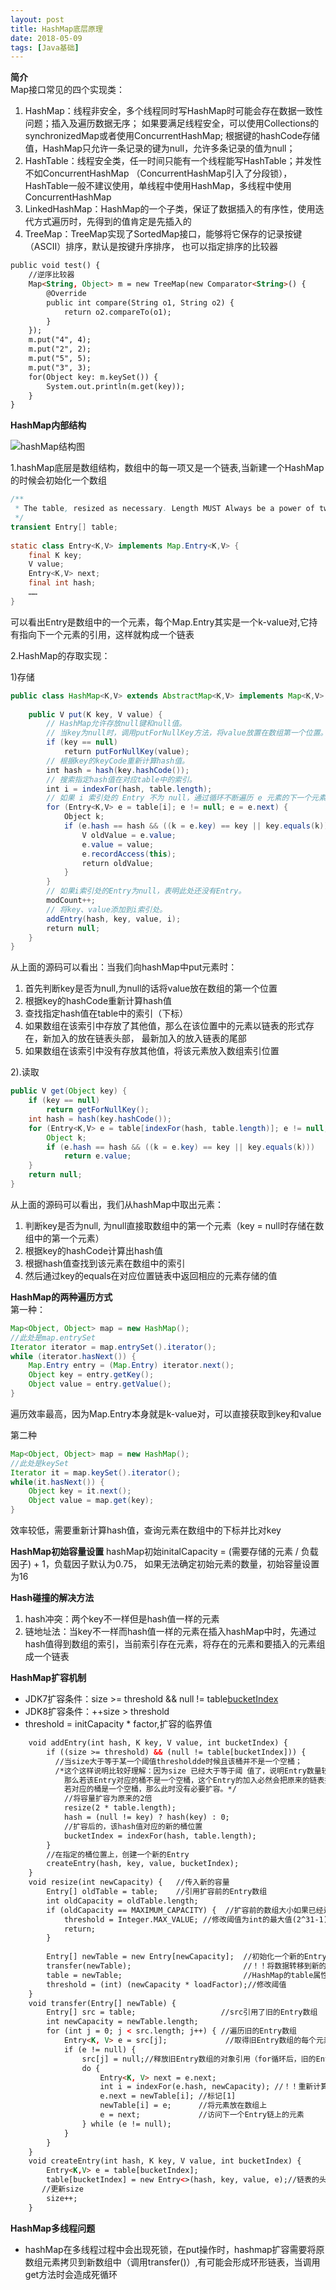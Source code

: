 ```yaml
---
layout: post
title: HashMap底层原理
date: 2018-05-09
tags: [Java基础]
---
```


**简介**<br/>
Map接口常见的四个实现类：<br/>
1. HashMap：线程非安全，多个线程同时写HashMap时可能会存在数据一致性问题；插入及遍历数据无序；
如果要满足线程安全，可以使用Collections的synchronizedMap或者使用ConcurrentHashMap;
根据键的hashCode存储值，HashMap只允许一条记录的键为null，允许多条记录的值为null；
2. HashTable：线程安全类，任一时间只能有一个线程能写HashTable；并发性不如ConcurrentHashMap
（ConcurrentHashMap引入了分段锁），HashTable一般不建议使用，单线程中使用HashMap，多线程中使用ConcurrentHashMap
3. LinkedHashMap：HashMap的一个子类，保证了数据插入的有序性，使用迭代方式遍历时，先得到的值肯定是先插入的
4. TreeMap：TreeMap实现了SortedMap接口，能够将它保存的记录按键（ASCII）排序，默认是按键升序排序，
也可以指定排序的比较器

```html
public void test() {
    //逆序比较器
    Map<String, Object> m = new TreeMap(new Comparator<String>() {
        @Override
        public int compare(String o1, String o2) {
            return o2.compareTo(o1);
        }
    });
    m.put("4", 4);
    m.put("2", 2);
    m.put("5", 5);
    m.put("3", 3);
    for(Object key: m.keySet()) {
        System.out.println(m.get(key));
    }
}
```

**HashMap内部结构**

![hashMap结构图](/images/hashMap.png)

1.hashMap底层是数组结构，数组中的每一项又是一个链表,当新建一个HashMap的时候会初始化一个数组
```java
/**
 * The table, resized as necessary. Length MUST Always be a power of two.
 */
transient Entry[] table;
 
static class Entry<K,V> implements Map.Entry<K,V> {
    final K key;
    V value;
    Entry<K,V> next;
    final int hash;
    ……
}
```
可以看出Entry是数组中的一个元素，每个Map.Entry其实是一个k-value对,它持有指向下一个元素的引用，这样就构成一个链表

2.HashMap的存取实现：<br/>

1)存储
```java
public class HashMap<K,V> extends AbstractMap<K,V> implements Map<K,V>, Cloneable, Serializable {
    
    public V put(K key, V value) {
        // HashMap允许存放null键和null值。
        // 当key为null时，调用putForNullKey方法，将value放置在数组第一个位置。  
        if (key == null)
            return putForNullKey(value);
        // 根据key的keyCode重新计算hash值。
        int hash = hash(key.hashCode());
        // 搜索指定hash值在对应table中的索引。
        int i = indexFor(hash, table.length);
        // 如果 i 索引处的 Entry 不为 null，通过循环不断遍历 e 元素的下一个元素。
        for (Entry<K,V> e = table[i]; e != null; e = e.next) {
            Object k;
            if (e.hash == hash && ((k = e.key) == key || key.equals(k))) {
                V oldValue = e.value;
                e.value = value;
                e.recordAccess(this);
                return oldValue;
            }
        }
        // 如果i索引处的Entry为null，表明此处还没有Entry。
        modCount++;
        // 将key、value添加到i索引处。
        addEntry(hash, key, value, i);
        return null;
    }
}
```
从上面的源码可以看出：当我们向hashMap中put元素时：
1. 首先判断key是否为null,为null的话将value放在数组的第一个位置
2. 根据key的hashCode重新计算hash值
3. 查找指定hash值在table中的索引（下标）
4. 如果数组在该索引中存放了其他值，那么在该位置中的元素以链表的形式存在，新加入的放在链表头部，
最新加入的放入链表的尾部
5. 如果数组在该索引中没有存放其他值，将该元素放入数组索引位置

2).读取<br/>
```java
public V get(Object key) {
    if (key == null)
        return getForNullKey();
    int hash = hash(key.hashCode());
    for (Entry<K,V> e = table[indexFor(hash, table.length)]; e != null; e = e.next) {
        Object k;
        if (e.hash == hash && ((k = e.key) == key || key.equals(k)))  
            return e.value;
    }
    return null;
}
```
从上面的源码可以看出，我们从hashMap中取出元素：
1. 判断key是否为null, 为null直接取数组中的第一个元素（key = null时存储在数组中的第一个元素）
2. 根据key的hashCode计算出hash值
3. 根据hash值查找到该元素在数组中的索引
4. 然后通过key的equals在对应位置链表中返回相应的元素存储的值

**HashMap的两种遍历方式**<br/>
第一种：
```java
Map<Object, Object> map = new HashMap();
//此处是map.entrySet
Iterator iterator = map.entrySet().iterator();
while (iterator.hasNext()) {
    Map.Entry entry = (Map.Entry) iterator.next();
    Object key = entry.getKey();
    Object value = entry.getValue();
}
```
遍历效率最高，因为Map.Entry本身就是k-value对，可以直接获取到key和value

第二种
```java
Map<Object, Object> map = new HashMap();
//此处是keySet
Iterator it = map.keySet().iterator();
while(it.hasNext()) {
    Object key = it.next();
    Object value = map.get(key);
}
```
效率较低，需要重新计算hash值，查询元素在数组中的下标并比对key

**HashMap初始容量设置**
hashMap初始initalCapacity = (需要存储的元素 / 负载因子) + 1，负载因子默认为0.75， 如果无法确定初始元素的数量，初始容量设置为16

**Hash碰撞的解决方法**

1. hash冲突：两个key不一样但是hash值一样的元素
2. 链地址法：当key不一样而hash值一样的元素在插入hashMap中时，先通过hash值得到数组的索引，当前索引存在元素，将存在的元素和要插入的元素组成一个链表

**HashMap扩容机制**

- JDK7扩容条件：size >= threshold && null != table[bucketIndex](hash碰撞)
- JDK8扩容条件：++size > threshold
- threshold = initCapacity * factor,扩容的临界值

```html
    void addEntry(int hash, K key, V value, int bucketIndex) {
        if ((size >= threshold) && (null != table[bucketIndex])) {
          //当size大于等于某一个阈值thresholdde时候且该桶并不是一个空桶；
          /*这个这样说明比较好理解：因为size 已经大于等于阈 值了，说明Entry数量较多，哈希冲突严重， 
            那么若该Entry对应的桶不是一个空桶，这个Entry的加入必然会把原来的链表拉得更长，因此需要扩容；
            若对应的桶是一个空桶，那么此时没有必要扩容。*/
            //将容量扩容为原来的2倍
            resize(2 * table.length);
            hash = (null != key) ? hash(key) : 0;
            //扩容后的，该hash值对应的新的桶位置
            bucketIndex = indexFor(hash, table.length);
        }
        //在指定的桶位置上，创建一个新的Entry
        createEntry(hash, key, value, bucketIndex);
    }
    void resize(int newCapacity) {   //传入新的容量  
        Entry[] oldTable = table;    //引用扩容前的Entry数组  
        int oldCapacity = oldTable.length;  
        if (oldCapacity == MAXIMUM_CAPACITY) {  //扩容前的数组大小如果已经达到最大(2^30)了  
            threshold = Integer.MAX_VALUE; //修改阈值为int的最大值(2^31-1)，这样以后就不会扩容了  
            return;  
        }  
      
        Entry[] newTable = new Entry[newCapacity];  //初始化一个新的Entry数组  
        transfer(newTable);                         //！！将数据转移到新的Entry数组里  
        table = newTable;                           //HashMap的table属性引用新的Entry数组  
        threshold = (int) (newCapacity * loadFactor);//修改阈值  
    }
    void transfer(Entry[] newTable) {  
        Entry[] src = table;                   //src引用了旧的Entry数组  
        int newCapacity = newTable.length;  
        for (int j = 0; j < src.length; j++) { //遍历旧的Entry数组  
            Entry<K, V> e = src[j];             //取得旧Entry数组的每个元素  
            if (e != null) {  
                src[j] = null;//释放旧Entry数组的对象引用（for循环后，旧的Entry数组不再引用任何对象）  
                do {  
                    Entry<K, V> next = e.next;  
                    int i = indexFor(e.hash, newCapacity); //！！重新计算每个元素在数组中的位置  
                    e.next = newTable[i]; //标记[1]  
                    newTable[i] = e;      //将元素放在数组上  
                    e = next;             //访问下一个Entry链上的元素  
                } while (e != null);  
            }  
        }  
    } 
    void createEntry(int hash, K key, V value, int bucketIndex) {
        Entry<K,V> e = table[bucketIndex];
        table[bucketIndex] = new Entry<>(hash, key, value, e);//链表的头插法插入新建的Entry
       //更新size
        size++;
    }
```

**HashMap多线程问题**

- hashMap在多线程过程中会出现死锁，在put操作时，hashmap扩容需要将原数组元素拷贝到新数组中（调用transfer()）,有可能会形成环形链表，当调用get方法时会造成死循环